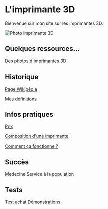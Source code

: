 # L'imprimante 3D

Bienvenue sur mon site sur les imprimantes 3D.

![Photo imprimante 3D](https://user-images.githubusercontent.com/62696199/78220931-b9542b80-74c2-11ea-9645-de4a6b20e314.jpg)

## Quelques ressources...

[Des photos d'imprimantes 3D](https://www.ecosia.org/images?q=Imprimantes+3D#id=)

## Historique
[Page Wikipédia](https://fr.wikipedia.org/wiki/Impression_3D)

[Mes définitions](definition.md)

## Infos pratiques

[Prix](prix.md)

[Composition d'une imprimante](composition3dmatériel.md)

[Comment ça fonctionne ?](commentçafonctionne.md)

## Succès 

Medecine
Service à la population

## Tests

Test achat
Démonstrations
